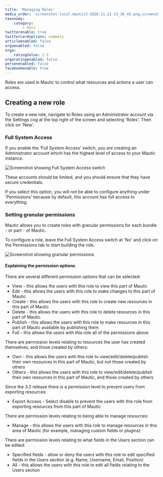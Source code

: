 ```yaml
---
title: 'Managing Roles'
media_order: 'screenshot-local.mautic3-2020.11.21-13_36_43.png,screenshot-local.mautic3-2020.11.21-13_39_46.png'
taxonomy:
    category:
        - docs
twitterenable: true
twittercardoptions: summary
articleenabled: false
orgaenabled: false
orga:
    ratingValue: 2.5
orgaratingenabled: false
personenabled: false
facebookenable: true
---
```


Roles are used in Mautic to control what resources and actions a user can access.

## Creating a new role

To create a new role, navigate to Roles using an Administrator account via the Settings cog at the top right of the screen and selecting 'Roles'.  Then click on 'New'.

### Full System Access

If you enable the 'Full System Access' switch, you are creating an Administrator account which has the highest level of access to your Mautic instance.  

![Screenshot showing Full System Access switch](screenshot-local.mautic3-2020.11.21-13_36_43.png)

These accounts should be limited, and you should ensure that they have secure credentials.

If you select this option, you will not be able to configure anything under 'Permissions' because by default, this account has full access to everything.

### Setting granular permissions

Mautic allows you to create roles with granular permissions for each bundle - or part - of Mautic.  

To configure a role, leave the Full System Access switch at 'No' and click on the Permissions tab to start building the role.

![Screenshot showing granular permissions](screenshot-local.mautic3-2020.11.21-13_39_46.png)

#### Explaining the permission options

There are several different permission options that can be selected:

* View - this allows the users with this role to view this part of Mautic
* Edit - this allows the users with this role to make changes to this part of Mautic
* Create - this allows the users with this role to create new resources in this part of Mautic
* Delete - this allows the users with this role to delete resources in this part of Mautic
* Publish - this allows the users with this role to make resources in this part of Mautic available by publishing them
* Full - this allows the users with this role all of the permissions above

There are permission levels relating to resources the user has created themselves, and those created by others:

* Own - this allows the users with this role to view/edit/delete/publish their own resources in this part of Mautic, but not those created by others
* Others - this allows the users with this role to view/edit/delete/publish their own resources in this part of Mautic, and those created by others

Since the 3.2 release there is a permission level to prevent users from exporting resources:

* Export Access - Select disable to prevent the users with this role from exporting resources from this part of Mautic

There are permission levels relating to being able to manage resources:

* Manage - this allows the users with this role to manage resources in this area of Mautic (for example, managing custom fields or plugins)

There are permission levels relating to what fields in the Users section can be edited:

* Specified fields - allow or deny the users with this role to edit specified fields in the Users section (e.g. Name, Username, Email, Position)
* All - this allows the users with this role to edit all fields relating to the Users section